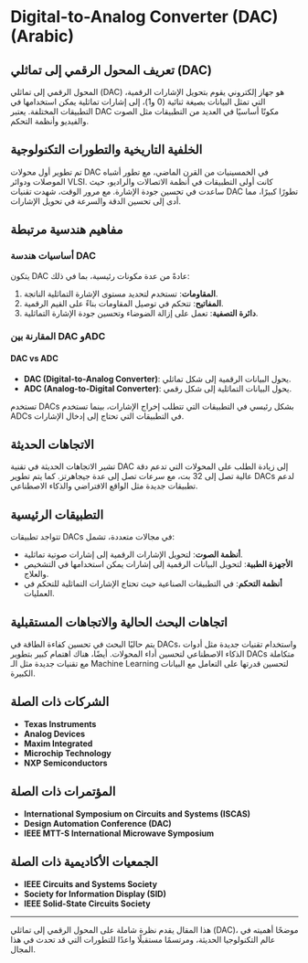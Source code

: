 # Digital-to-Analog Converter (DAC) (Arabic)

## تعريف المحول الرقمي إلى تماثلي (DAC)

المحول الرقمي إلى تماثلي (DAC) هو جهاز إلكتروني يقوم بتحويل الإشارات الرقمية، التي تمثل البيانات بصيغة ثنائية (0 و1)، إلى إشارات تماثلية يمكن استخدامها في التطبيقات المختلفة. يعتبر DAC مكونًا أساسيًا في العديد من التطبيقات مثل الصوت والفيديو وأنظمة التحكم.

## الخلفية التاريخية والتطورات التكنولوجية

تم تطوير أول محولات DAC في الخمسينيات من القرن الماضي، مع تطور أشباه الموصلات ودوائر VLSI. كانت أولى التطبيقات في أنظمة الاتصالات والراديو، حيث ساعدت في تحسين جودة الإشارة. مع مرور الوقت، شهدت تقنيات DAC تطورًا كبيرًا، مما أدى إلى تحسين الدقة والسرعة في تحويل الإشارات.

## مفاهيم هندسية مرتبطة

### أساسيات هندسة DAC

يتكون DAC عادةً من عدة مكونات رئيسية، بما في ذلك:

1. **المقاومات**: تستخدم لتحديد مستوى الإشارة التماثلية الناتجة.
2. **المفاتيح**: تتحكم في توصيل المقاومات بناءً على القيم الرقمية.
3. **دائرة التصفية**: تعمل على إزالة الضوضاء وتحسين جودة الإشارة التماثلية.

### المقارنة بين DAC وADC

#### DAC vs ADC

- **DAC (Digital-to-Analog Converter)**: يحول البيانات الرقمية إلى شكل تماثلي.
- **ADC (Analog-to-Digital Converter)**: يحول البيانات التماثلية إلى شكل رقمي.

تستخدم DACs بشكل رئيسي في التطبيقات التي تتطلب إخراج الإشارات، بينما تستخدم ADCs في التطبيقات التي تحتاج إلى إدخال الإشارات.

## الاتجاهات الحديثة

تشير الاتجاهات الحديثة في تقنية DAC إلى زيادة الطلب على المحولات التي تدعم دقة عالية تصل إلى 32 بت، مع سرعات تصل إلى عدة جيجاهرتز. كما يتم تطوير DACs لدعم تطبيقات جديدة مثل الواقع الافتراضي والذكاء الاصطناعي.

## التطبيقات الرئيسية

تتواجد تطبيقات DACs في مجالات متعددة، تشمل:

- **أنظمة الصوت**: لتحويل الإشارات الرقمية إلى إشارات صوتية تماثلية.
- **الأجهزة الطبية**: لتحويل البيانات الرقمية إلى إشارات يمكن استخدامها في التشخيص والعلاج.
- **أنظمة التحكم**: في التطبيقات الصناعية حيث تحتاج الإشارات التماثلية للتحكم في العمليات.

## اتجاهات البحث الحالية والاتجاهات المستقبلية

يتم حاليًا البحث في تحسين كفاءة الطاقة في DACs، واستخدام تقنيات جديدة مثل أدوات الذكاء الاصطناعي لتحسين أداء المحولات. أيضًا، هناك اهتمام كبير بتطوير DACs متكاملة مع تقنيات جديدة مثل الـ Machine Learning لتحسين قدرتها على التعامل مع البيانات الكبيرة.

## الشركات ذات الصلة

- **Texas Instruments**
- **Analog Devices**
- **Maxim Integrated**
- **Microchip Technology**
- **NXP Semiconductors**

## المؤتمرات ذات الصلة

- **International Symposium on Circuits and Systems (ISCAS)**
- **Design Automation Conference (DAC)**
- **IEEE MTT-S International Microwave Symposium**

## الجمعيات الأكاديمية ذات الصلة

- **IEEE Circuits and Systems Society**
- **Society for Information Display (SID)**
- **IEEE Solid-State Circuits Society**

---
هذا المقال يقدم نظرة شاملة على المحول الرقمي إلى تماثلي (DAC)، موضحًا أهميته في عالم التكنولوجيا الحديثة، ومرتسمًا مستقبلًا واعدًا للتطورات التي قد تحدث في هذا المجال.